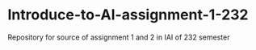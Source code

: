 # Introduce-to-AI-assignment-1-232
Repository for source of assignment 1 and 2 in IAI of 232 semester
